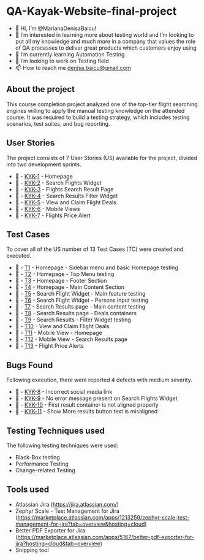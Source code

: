 # QA-Kayak-Website-final-project
- 👋 Hi, I’m @MarianaDenisaBaicu!
- 👀 I’m interested in learning more about testing world and I’m looking to put all my knowledge and much more in a company that values the role of QA processes to deliver great products which customers enjoy using
- 🌱 I’m currently learning Automation Testing
- 💞️ I’m looking to work on Testing field
- 📫 How to reach me denisa.baicu@gmail.com


## About the project
This course completion project analyzed one of the top-tier flight searching engines willing to apply the manual testing knowledge on the attended course.
It was required to build a testing strategy, which includes testing scenarios, test suites, and bug reporting.

## User Stories
The project consists of 7 User Stories (US) available for the project, divided into two development sprints.

- 📗 - [KYK-1](KayakWebsiteProject/KYK-1/user-story-KYK-1.pdf) - Homepage
- 📗 - [KYK-2](KayakWebsiteProject/KYK-2/user-story-KYK-2.pdf) - Search Flights Widget
- 📗 - [KYK-3](KayakWebsiteProject/KYK-3/user-story-KYK-3.pdf) - Flights Search Result Page
- 📗 - [KYK-4](KayakWebsiteProject/KYK-4/user-story-KYK-4.pdf) - Search Results Filter Widget
- 📗 - [KYK-5](KayakWebsiteProject/KYK-5/user-story-KYK-5.pdf) - View and Claim Flight Deals
- 📗 - [KYK-6](KayakWebsiteProject/KYK-6/user-story-KYK-6.pdf) - Mobile Views
- 📗 - [KYK-7](KayakWebsiteProject/KYK-7/user-story-KYK-7.pdf) - Flights Price Alert

## Test Cases
To cover all of the US number of 13 Test Cases (TC) were created and executed.

- 🧪 - [T1](KayakWebsiteProject/KYK-1/test-case-KYK-T1.pdf) - Homepage - Sidebar menu and basic Homepage testing
- 🧪 - [T2](KayakWebsiteProject/KYK-1/test-case-KYK-T1.pdf) - Homepage - Top Menu testing
- 🧪 - [T3](KayakWebsiteProject/KYK-1/test-case-KYK-T1.pdf) - Homepage - Footer Section
- 🧪 - [T4](KayakWebsiteProject/KYK-1/test-case-KYK-T1.pdf) - Homepage - Main Content Section
- 🧪 - [T5](KayakWebsiteProject/KYK-1/test-case-KYK-T1.pdf) - Search Flight Widget - Main feature testing
- 🧪 - [T6](KayakWebsiteProject/KYK-1/test-case-KYK-T1.pdf) - Search Flight Widget - Persons input testing
- 🧪 - [T7](KayakWebsiteProject/KYK-1/test-case-KYK-T1.pdf) - Search Results page - Main content testing
- 🧪 - [T8](KayakWebsiteProject/KYK-1/test-case-KYK-T1.pdf) - Search Results page - Deals containers
- 🧪 - [T9](KayakWebsiteProject/KYK-1/test-case-KYK-T1.pdf) - Search Results - Filter Widget testing
- 🧪 - [T10](KayakWebsiteProject/KYK-1/test-case-KYK-T1.pdf) - View and Claim Flight Deals
- 🧪 - [T11](KayakWebsiteProject/KYK-1/test-case-KYK-T1.pdf) - Mobile View - Homepage
- 🧪 - [T12](KayakWebsiteProject/KYK-1/test-case-KYK-T1.pdf) - Mobile View - Search Results page
- 🧪 - [T13](KayakWebsiteProject/KYK-1/test-case-KYK-T1.pdf) - Flight Price Alerts



## Bugs Found
Following execution, there were reported 4 defects with medium severity. 

- 🐞 - [KYK-8](KayakWebsiteProject/KYK-1/bug-report-KYK-8.pdf) - Incorrect social media link
- 🐞 - [KYK-9](KayakWebsiteProject/KYK-2/bug-report-KYK-9.pdf) - No error message present on Search Flights Widget
- 🐞 - [KYK-10](KayakWebsiteProject/KYK-3/bug-report-KYK-10.pdf) - First result container is not aligned properly
- 🐞 - [KYK-11](KayakWebsiteProject/KYK-4/bug-report-KYK-11.pdf) - Show More results button text is misaligned

## Testing Techniques used
The following testing techniques were used:
- Black-Box testing
- Performance Testing
- Change-related Testing

## Tools used
- Atlassian Jira (https://jira.atlassian.com/)
- Zephyr Scale - Test Management for Jira (https://marketplace.atlassian.com/apps/1213259/zephyr-scale-test-management-for-jira?tab=overview&hosting=cloud)
- Better PDF Exporter for Jira (https://marketplace.atlassian.com/apps/5167/better-pdf-exporter-for-jira?hosting=cloud&tab=overview)
- Snipping tool


